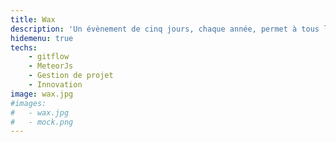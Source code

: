 ```yaml
---
title: Wax
description: 'Un évènement de cinq jours, chaque année, permet à tous les collaborateurs de développer des projets innovants.<br><br>L''évènement se déroule en deux phases :<br><b>La soumission d''idées au travers d''un site internet.</b> <br>Pendant 4 mois, chaque membre de l''entreprise peut proposer une idée innovante autour de l’informatique.<br/>Les idées sont commentées et likées. A la fin de cette période, un comité se réunit et élit deux idées.<br/><b>La semaine de développement qui est la concrétisation des deux idées choisies.</b><br> Tous les collaborateurs sont réunis dans deux équipes et au terme de la semaine, <br/>chaque projet est présenté à un jury composé des clients d’atixnet.'
hidemenu: true
techs:
	- gitflow
	- MeteorJs
	- Gestion de projet
	- Innovation
image: wax.jpg
#images: 
#	- wax.jpg
#	- mock.png
---
```

